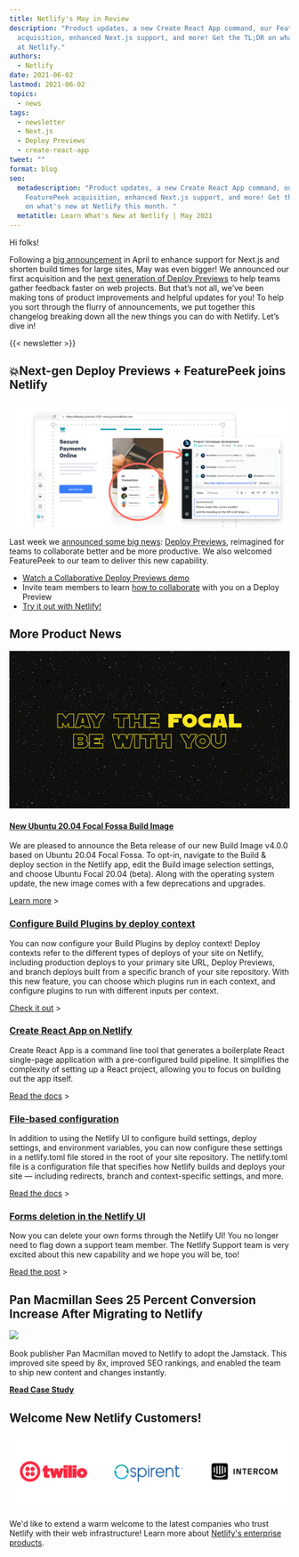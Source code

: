 ```yaml
---
title: Netlify's May in Review
description: "Product updates, a new Create React App command, our FeaturePeek
  acquisition, enhanced Next.js support, and more! Get the TL;DR on what's new
  at Netlify."
authors:
  - Netlify
date: 2021-06-02
lastmod: 2021-06-02
topics:
  - news
tags:
  - newsletter
  - Next.js
  - Deploy Previews
  - create-react-app
tweet: ""
format: blog
seo:
  metadescription: "Product updates, a new Create React App command, our
    FeaturePeek acquisition, enhanced Next.js support, and more! Get the TL;DR
    on what's new at Netlify this month. "
  metatitle: Learn What's New at Netlify | May 2021
---
```

Hi folks!

Following a [big announcement](https://www.netlify.com/blog/2021/04/22/next.js-on-netlify-now-with-support-for-on-demand-builders-and-distributed-persistent-rendering/) in April to enhance support for Next.js and shorten build times for large sites, May was even bigger! We announced our first acquisition and the [next generation of Deploy Previews](https://www.netlify.com/blog/2021/05/19/next-generation-deploy-previews-plus-netlify-acquires-featurepeek/) to help teams gather feedback faster on web projects. But that’s not all, we’ve been making tons of product improvements and helpful updates for you! To help you sort through the flurry of announcements, we put together this changelog breaking down all the new things you can do with Netlify. Let’s dive in!

{{< newsletter >}}

## 💥Next-gen Deploy Previews + FeaturePeek joins Netlify

![](/v3/img/blog/deploy-previews-blog.png)

Last week we [announced some big news](https://www.netlify.com/press/netlify-acquires-featurepeek-and-launches-next-generation-of-deploy-previews-to-streamline-collaboration-for-web-teams): [Deploy Previews](https://www.netlify.com/products/deploy-previews), reimagined for teams to collaborate better and be more productive. We also welcomed FeaturePeek to our team to deliver this new capability.

  * [Watch a Collaborative Deploy Previews demo](https://www.youtube.com/watch?v=c2TrTPoYxrc)
  * Invite team members to learn [how to collaborate](https://www.netlify.com/blog/2021/05/19/give-meaningful-feedback-with-collaborative-deploy-previews/) with you on a Deploy Preview
  * [Try it out with Netlify!](https://app.netlify.com/signup)

## More Product News

![](/v3/img/blog/ubuntu-focal-image-netlify.jpeg)

#### **[New Ubuntu 20.04 Focal Fossa Build Image](https://answers.netlify.com/t/new-ubuntu-20-04-focal-fossa-build-image/37095)**

We are pleased to announce the Beta release of our new Build Image v4.0.0 based on Ubuntu 20.04 Focal Fossa. To opt-in, navigate to the Build & deploy section in the Netlify app, edit the Build image selection settings, and choose Ubuntu Focal 20.04 (beta). Along with the operating system update, the new image comes with a few deprecations and upgrades.

[Learn more](https://answers.netlify.com/t/new-ubuntu-20-04-focal-fossa-build-image/37095) >

### **[Configure Build Plugins by deploy context](https://www.netlify.com/blog/2021/05/06/now-available-configure-build-plugins-by-deploy-context/)**

You can now configure your Build Plugins by deploy context! Deploy contexts refer to the different types of deploys of your site on Netlify, including production deploys to your primary site URL, Deploy Previews, and branch deploys built from a specific branch of your site repository. With this new feature, you can choose which plugins run in each context, and configure plugins to run with different inputs per context.

[Check it out](https://answers.netlify.com/t/now-available-configure-build-plugins-by-deploy-context/37017) >

### **[Create React App on Netlify](https://docs.netlify.com/configure-builds/common-configurations/create-react-app/)**

Create React App is a command line tool that generates a boilerplate React single-page application with a pre-configured build pipeline. It simplifies the complexity of setting up a React project, allowing you to focus on building out the app itself.

[Read the docs](https://docs.netlify.com/configure-builds/common-configurations/create-react-app/) >

### **[File-based configuration](https://docs.netlify.com/configure-builds/file-based-configuration/#functions)**

In addition to using the Netlify UI to configure build settings, deploy settings, and environment variables, you can now configure these settings in a netlify.toml file stored in the root of your site repository. The netlify.toml file is a configuration file that specifies how Netlify builds and deploys your site — including redirects, branch and context-specific settings, and more.

[Read the docs](https://docs.netlify.com/configure-builds/file-based-configuration/#functions) >

### **[Forms deletion in the Netlify UI ](https://answers.netlify.com/t/important-update-forms-deletion-has-landed/36723)**

Now you can delete your own forms through the Netlify UI! You no longer need to flag down a support team member. The Netlify Support team is very excited about this new capability and we hope you will be, too!

[Read the post](https://answers.netlify.com/t/important-update-forms-deletion-has-landed/36723) >



## Pan Macmillan Sees 25 Percent Conversion Increase After Migrating to Netlify

![](site/static/v3/img/blog/og-netlify-pan-macmillan.png)

Book publisher Pan Macmillan moved to Netlify to adopt the Jamstack. This improved site speed by 8x, improved SEO rankings, and enabled the team to ship new content and changes instantly.

**[Read Case Study](https://www.netlify.com/blog/2021/04/13/pan-macmillan-sees-25-percent-conversion-increase-after-migrating-to-netlify/)**

## Welcome New Netlify Customers!

![](/v3/img/blog/screen-shot-2021-06-02-at-11.22.38-am.png)

We'd like to extend a warm welcome to the latest companies who trust Netlify with their web infrastructure! Learn more about [Netlify's enterprise products](https://www.netlify.com/enterprise/).
